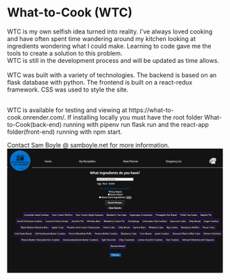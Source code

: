 # What-to-Cook (WTC)
WTC is my own selfish idea turned into reality. I've always loved cooking
and have often spent time wandering around my kitchen looking at ingredients wondering what I could make. Learning to code gave me the tools to create a solution to this problem.
<br>
WTC is still in the development process and will be updated as time allows.
<br>
<br>
WTC was built with a variety of technologies.
The backend is based on an flask database with python.
The frontend is built on a react-redux framework. CSS was used to style the site.

<br>
WTC is available for testing and viewing at https://what-to-cook.onrender.com/.
If installing locally you must have the root folder What-to-Cook(back-end) running with pipenv run flask run and the react-app folder(front-end) running with npm start.

Contact Sam Boyle @ samboyle.net for more information.
![image desc](./src/assets/Screenshot%202023-09-27%20at%202.00.27%20PM.png)
